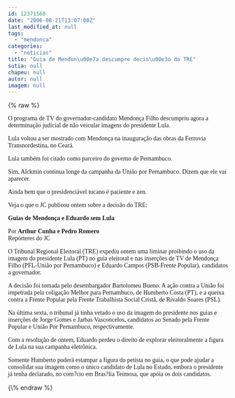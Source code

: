 ```yaml
---
id: 12371560
date: "2006-08-21T13:07:00Z"
last_modified_at: null
tags:
  - "mendonca"
categories:
  - "noticias"
title: "Guia de Mendon\u00e7a descumpre decis\u00e3o do TRE"
sutia: null
chapeu: null
autor: null
imagem: null
---
```

{\% raw %}
<p><P><FONT face=Verdana>O programa de TV do governador-candidato Mendonça Filho descumpriu agora a determinação judicial de não veicular imagens do presidente Lula.</FONT></P></p>
<p><P><FONT face=Verdana>Lula voltou a ser mostrado com Mendonça na inauguração das obras da Ferrovia Transnordestina, no Ceará. </FONT></P></p>
<p><P><FONT face=Verdana>Lula também foi citado como parceiro do governo de Pernambuco.</FONT></P></p>
<p><P><FONT face=Verdana>Sim, Alckmin continua longe da campanha da União por Pernambuco. Dizem que ele vai aparecer. </FONT></P></p>
<p><P><FONT face=Verdana>Ainda bem que o presidenciável tucano é paciente e zen.</FONT></P></p>
<p><P><FONT face=Verdana>Veja o que o JC publicou ontem sobre a decisão do TRE:</FONT></P></p>
<p><P><FONT face=Verdana><STRONG>Guias de Mendonça e Eduardo sem Lula <BR></STRONG></P></p>
<p><P>Por<STRONG> Arthur Cunha e Pedro Romero<BR></STRONG>Repórteres do JC</P></FONT></p>
<p><P><FONT face=Verdana>O Tribunal Regional Eleitoral (TRE) expediu ontem uma liminar proibindo o uso da imagem do presidente Lula (PT) no guia eleitoral e nas inserções de TV de Mendonça Filho (PFL-União por Pernambuco) e Eduardo Campos (PSB-Frente Popular), candidatos a governador. </FONT></P></p>
<p><P><FONT face=Verdana>A decisão foi tomada pelo desembargador Bartolomeu Bueno. A ação contra a União foi impetrada pela coligação Melhor para Pernambuco, de Humberto Costa (PT), e a queixa contra a Frente Popular pela Frente Trabalhista Social Cristã, de Rivaldo Soares (PSL). </FONT></P></p>
<p><P><FONT face=Verdana>Na última sexta, o tribunal já tinha vetado o uso da imagem do presidente nos guias e inserções de Jorge Gomes e Jarbas Vasconcelos, candidatos ao Senado pela Frente Popular e União Por Pernambuco, respectivamente. </FONT></P></p>
<p><P><FONT face=Verdana>Com a resolução de ontem, Eduardo perdeu o direito de explorar eleitoralmente a figura de Lula na sua campanha eletrônica. </FONT></P></p>
<p><P><FONT face=Verdana>Somente Humberto poderá estampar a figura do petista no guia, o que pode ajudar a consolidar sua imagem como o único candidato de Lula no Estado, embora o presidente já tenha declarado, no com?cio em Bras?lia Teimosa, que apóia os dois candidatos.</FONT></P> </p>
{\% endraw %}